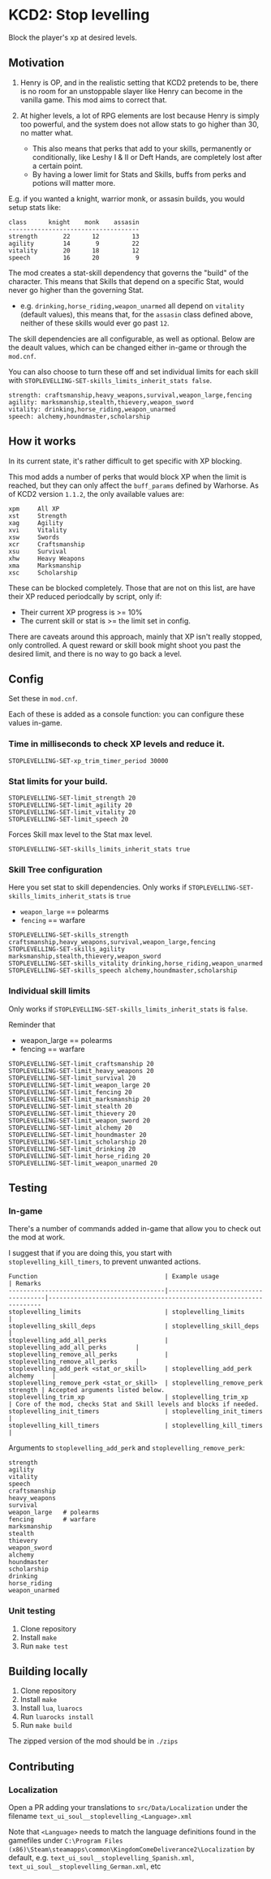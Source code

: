# KCD2: Stop levelling

Block the player's xp at desired levels.

## Motivation

1. Henry is OP, and in the realistic setting that KCD2 pretends to be, there is no room for an unstoppable slayer like Henry can become in the vanilla game. This mod aims to correct that.

2. At higher levels, a lot of RPG elements are lost because Henry is simply too powerful, and the system does not allow stats to go higher than 30, no matter what.
    - This also means that perks that add to your skills, permanently or conditionally, like Leshy I & II or Deft Hands, are completely lost after a certain point.
    - By having a lower limit for Stats and Skills, buffs from perks and potions will matter more.

E.g. if you wanted a knight, warrior monk, or assasin builds, you would setup stats like:

```
class      knight    monk    assasin
------------------------------------
strength       22      12         13
agility        14       9         22
vitality       20      18         12
speech         16      20          9
```

The mod creates a stat-skill dependency that governs the "build" of the character. This means that Skills that depend on a specific Stat, would never go higher than the governing Stat.
- e.g. `drinking,horse_riding,weapon_unarmed` all depend on `vitality` (default values), this means that, for the `assasin` class defined above, neither of these skills would ever go past `12`.

The skill dependencies are all configurable, as well as optional. Below are the deault values, which can be changed either in-game or through the `mod.cnf`.

You can also choose to turn these off and set individual limits for each skill with `STOPLEVELLING-SET-skills_limits_inherit_stats false`.

```
strength: craftsmanship,heavy_weapons,survival,weapon_large,fencing
agility: marksmanship,stealth,thievery,weapon_sword
vitality: drinking,horse_riding,weapon_unarmed
speech: alchemy,houndmaster,scholarship
```


## How it works

In its current state, it's rather difficult to get specific with XP blocking.

This mod adds a number of perks that would block XP when the limit is reached, but they can only affect the `buff_params` defined by Warhorse. As of KCD2 version `1.1.2`, the only available values are:

```
xpm     All XP
xst     Strength
xag     Agility
xvi     Vitality
xsw     Swords
xcr     Craftsmanship
xsu     Survival
xhw     Heavy Weapons
xma     Marksmanship
xsc     Scholarship
```

These can be blocked completely. Those that are not on this list, are have their XP reduced periodcally by script, only if:
- Their current XP progress is >= 10%
- The current skill or stat is >= the limit set in config.

There are caveats around this approach, mainly that XP isn't really stopped, only controlled. A quest reward or skill book might shoot you past the desired limit, and there is no way to go back a level.

## Config

Set these in `mod.cnf`.

Each of these is added as a console function: you can configure these values in-game.

### Time in milliseconds to check XP levels and reduce it.
```
STOPLEVELLING-SET-xp_trim_timer_period 30000
```

### Stat limits for your build.
```
STOPLEVELLING-SET-limit_strength 20
STOPLEVELLING-SET-limit_agility 20
STOPLEVELLING-SET-limit_vitality 20
STOPLEVELLING-SET-limit_speech 20
```
Forces Skill max level to the Stat max level.
```
STOPLEVELLING-SET-skills_limits_inherit_stats true
```


### Skill Tree configuration

Here you set stat to skill dependencies.
Only works if `STOPLEVELLING-SET-skills_limits_inherit_stats` is `true`

- `weapon_large` == polearms
- `fencing` == warfare
```
STOPLEVELLING-SET-skills_strength craftsmanship,heavy_weapons,survival,weapon_large,fencing
STOPLEVELLING-SET-skills_agility marksmanship,stealth,thievery,weapon_sword
STOPLEVELLING-SET-skills_vitality drinking,horse_riding,weapon_unarmed
STOPLEVELLING-SET-skills_speech alchemy,houndmaster,scholarship
```

 
### Individual skill limits

Only works if `STOPLEVELLING-SET-skills_limits_inherit_stats` is `false`.

Reminder that
- weapon_large == polearms
- fencing == warfare
```
STOPLEVELLING-SET-limit_craftsmanship 20
STOPLEVELLING-SET-limit_heavy_weapons 20
STOPLEVELLING-SET-limit_survival 20
STOPLEVELLING-SET-limit_weapon_large 20
STOPLEVELLING-SET-limit_fencing 20
STOPLEVELLING-SET-limit_marksmanship 20
STOPLEVELLING-SET-limit_stealth 20
STOPLEVELLING-SET-limit_thievery 20
STOPLEVELLING-SET-limit_weapon_sword 20
STOPLEVELLING-SET-limit_alchemy 20
STOPLEVELLING-SET-limit_houndmaster 20
STOPLEVELLING-SET-limit_scholarship 20
STOPLEVELLING-SET-limit_drinking 20
STOPLEVELLING-SET-limit_horse_riding 20
STOPLEVELLING-SET-limit_weapon_unarmed 20
```

## Testing

### In-game

There's a number of commands added in-game that allow you to check out the mod at work.

I suggest that if you are doing this, you start with `stoplevelling_kill_timers`, to prevent unwanted actions.

```
Function                                   | Example usage                      | Remarks
-------------------------------------------|------------------------------------|--------------------------------------------------------------------
stoplevelling_limits                       | stoplevelling_limits               |
stoplevelling_skill_deps                   | stoplevelling_skill_deps           |
stoplevelling_add_all_perks                | stoplevelling_add_all_perks        |
stoplevelling_remove_all_perks             | stoplevelling_remove_all_perks     |  
stoplevelling_add_perk <stat_or_skill>     | stoplevelling_add_perk alchemy     |
stoplevelling_remove_perk <stat_or_skill>  | stoplevelling_remove_perk strength | Accepted arguments listed below.
stoplevelling_trim_xp                      | stoplevelling_trim_xp              | Core of the mod, checks Stat and Skill levels and blocks if needed.
stoplevelling_init_timers                  | stoplevelling_init_timers          | 
stoplevelling_kill_timers                  | stoplevelling_kill_timers          |
```

Arguments to `stoplevelling_add_perk` and `stoplevelling_remove_perk`:

```shell
strength
agility
vitality
speech
craftsmanship
heavy_weapons
survival
weapon_large   # polearms
fencing        # warfare
marksmanship
stealth
thievery
weapon_sword
alchemy
houndmaster
scholarship
drinking
horse_riding
weapon_unarmed
```

### Unit testing

1. Clone repository
2. Install `make`
3. Run `make test`

## Building locally

1. Clone repository
2. Install `make`
3. Install `lua`, `luarocs`
4. Run `luarocks install`
5. Run `make build`

The zipped version of the mod should be in `./zips`

## Contributing

### Localization

Open a PR adding your translations to `src/Data/Localization` under the filename `text_ui_soul__stoplevelling_<Language>.xml`

Note that `<Language>` needs to match the language definitions found in the gamefiles under `C:\Program Files (x86)\Steam\steamapps\common\KingdomComeDeliverance2\Localization` by default, e.g. `text_ui_soul__stoplevelling_Spanish.xml`, `text_ui_soul__stoplevelling_German.xml`, etc